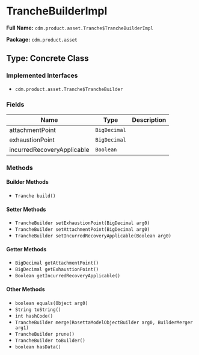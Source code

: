 # TrancheBuilderImpl

**Full Name:** `cdm.product.asset.Tranche$TrancheBuilderImpl`

**Package:** `cdm.product.asset`

## Type: Concrete Class

### Implemented Interfaces

- `cdm.product.asset.Tranche$TrancheBuilder`

### Fields

| Name | Type | Description |
|------|------|-------------|
| attachmentPoint | `BigDecimal` |  |
| exhaustionPoint | `BigDecimal` |  |
| incurredRecoveryApplicable | `Boolean` |  |

### Methods

#### Builder Methods

- `Tranche build()`

#### Setter Methods

- `TrancheBuilder setExhaustionPoint(BigDecimal arg0)`
- `TrancheBuilder setAttachmentPoint(BigDecimal arg0)`
- `TrancheBuilder setIncurredRecoveryApplicable(Boolean arg0)`

#### Getter Methods

- `BigDecimal getAttachmentPoint()`
- `BigDecimal getExhaustionPoint()`
- `Boolean getIncurredRecoveryApplicable()`

#### Other Methods

- `boolean equals(Object arg0)`
- `String toString()`
- `int hashCode()`
- `TrancheBuilder merge(RosettaModelObjectBuilder arg0, BuilderMerger arg1)`
- `TrancheBuilder prune()`
- `TrancheBuilder toBuilder()`
- `boolean hasData()`

